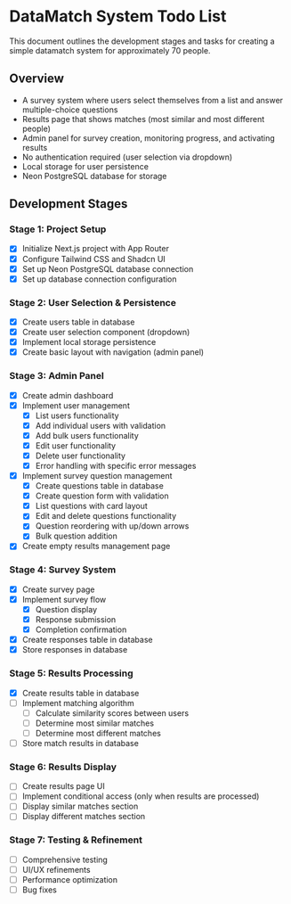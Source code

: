 # DataMatch System Todo List

This document outlines the development stages and tasks for creating a simple datamatch system for approximately 70 people.

## Overview
- A survey system where users select themselves from a list and answer multiple-choice questions
- Results page that shows matches (most similar and most different people)
- Admin panel for survey creation, monitoring progress, and activating results
- No authentication required (user selection via dropdown)
- Local storage for user persistence
- Neon PostgreSQL database for storage

## Development Stages

### Stage 1: Project Setup

- [x] Initialize Next.js project with App Router
- [x] Configure Tailwind CSS and Shadcn UI
- [x] Set up Neon PostgreSQL database connection
- [x] Set up database connection configuration

### Stage 2: User Selection & Persistence

- [x] Create users table in database
- [x] Create user selection component (dropdown)
- [x] Implement local storage persistence
- [x] Create basic layout with navigation (admin panel)

### Stage 3: Admin Panel

- [x] Create admin dashboard
- [x] Implement user management
  - [x] List users functionality
  - [x] Add individual users with validation
  - [x] Add bulk users functionality
  - [x] Edit user functionality
  - [x] Delete user functionality
  - [x] Error handling with specific error messages
- [x] Implement survey question management
  - [x] Create questions table in database
  - [x] Create question form with validation
  - [x] List questions with card layout
  - [x] Edit and delete questions functionality
  - [x] Question reordering with up/down arrows
  - [x] Bulk question addition
- [x] Create empty results management page

### Stage 4: Survey System

- [x] Create survey page
- [x] Implement survey flow
  - [x] Question display
  - [x] Response submission
  - [x] Completion confirmation
- [x] Create responses table in database
- [x] Store responses in database

### Stage 5: Results Processing

- [x] Create results table in database
- [ ] Implement matching algorithm
  - [ ] Calculate similarity scores between users
  - [ ] Determine most similar matches
  - [ ] Determine most different matches
- [ ] Store match results in database

### Stage 6: Results Display

- [ ] Create results page UI
- [ ] Implement conditional access (only when results are processed)
- [ ] Display similar matches section
- [ ] Display different matches section

### Stage 7: Testing & Refinement

- [ ] Comprehensive testing
- [ ] UI/UX refinements
- [ ] Performance optimization
- [ ] Bug fixes